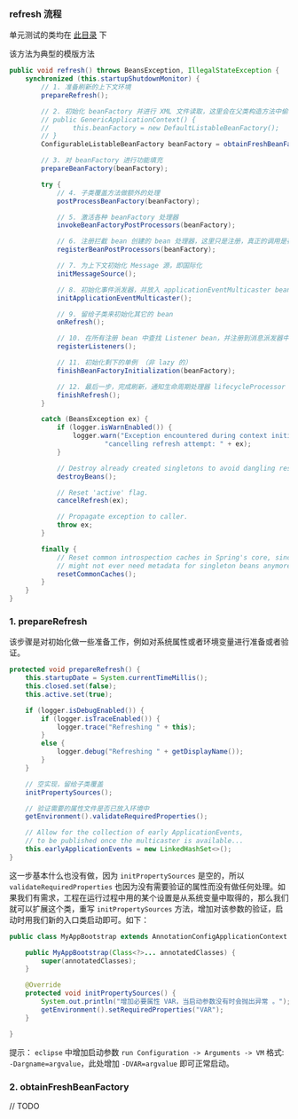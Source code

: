 

### refresh 流程

单元测试的类均在 [此目录](https://github.com/pleuvoir/spring-source-code-learning/blob/master/spring-context/src/test/java/io/github/pleuvoir/mine) 下

该方法为典型的模版方法

```java
public void refresh() throws BeansException, IllegalStateException {
	synchronized (this.startupShutdownMonitor) {
		// 1. 准备刷新的上下文环境
		prepareRefresh();

		// 2. 初始化 beanFactory 并进行 XML 文件读取，这里会在父类构造方法中偷偷创建创建 DefaultListableBeanFactory 对象
		// public GenericApplicationContext() {
		//		this.beanFactory = new DefaultListableBeanFactory();
		// }
		ConfigurableListableBeanFactory beanFactory = obtainFreshBeanFactory();

		// 3. 对 beanFactory 进行功能填充
		prepareBeanFactory(beanFactory);

		try {
			// 4. 子类覆盖方法做额外的处理
			postProcessBeanFactory(beanFactory);

			// 5. 激活各种 beanFactory 处理器
			invokeBeanFactoryPostProcessors(beanFactory);

			// 6. 注册拦截 bean 创建的 bean 处理器，这里只是注册，真正的调用是在 getBean 的时候
			registerBeanPostProcessors(beanFactory);

			// 7. 为上下文初始化 Message 源，即国际化
			initMessageSource();

			// 8. 初始化事件派发器，并放入 applicationEventMulticaster bean 中
			initApplicationEventMulticaster();

			// 9. 留给子类来初始化其它的 bean
			onRefresh();

			// 10. 在所有注册 bean 中查找 Listener bean，并注册到消息派发器中
			registerListeners();

			// 11. 初始化剩下的单例 （非 lazy 的）
			finishBeanFactoryInitialization(beanFactory);

			// 12. 最后一步，完成刷新，通知生命周期处理器 lifecycleProcessor 刷新过程，同时发出 contextRefreshEvent 通知别人
			finishRefresh();
		}

		catch (BeansException ex) {
			if (logger.isWarnEnabled()) {
				logger.warn("Exception encountered during context initialization - " +
						"cancelling refresh attempt: " + ex);
			}

			// Destroy already created singletons to avoid dangling resources.
			destroyBeans();

			// Reset 'active' flag.
			cancelRefresh(ex);

			// Propagate exception to caller.
			throw ex;
		}

		finally {
			// Reset common introspection caches in Spring's core, since we
			// might not ever need metadata for singleton beans anymore...
			resetCommonCaches();
		}
	}
}
```

### 1. prepareRefresh

该步骤是对初始化做一些准备工作，例如对系统属性或者环境变量进行准备或者验证。

```java
protected void prepareRefresh() {
	this.startupDate = System.currentTimeMillis();
	this.closed.set(false);
	this.active.set(true);

	if (logger.isDebugEnabled()) {
		if (logger.isTraceEnabled()) {
			logger.trace("Refreshing " + this);
		}
		else {
			logger.debug("Refreshing " + getDisplayName());
		}
	}

	// 空实现，留给子类覆盖
	initPropertySources();

	// 验证需要的属性文件是否已放入环境中
	getEnvironment().validateRequiredProperties();

	// Allow for the collection of early ApplicationEvents,
	// to be published once the multicaster is available...
	this.earlyApplicationEvents = new LinkedHashSet<>();
}
```

这一步基本什么也没有做，因为 `initPropertySources` 是空的，所以 `validateRequiredProperties` 也因为没有需要验证的属性而没有做任何处理。如果我们有需求，工程在运行过程中用的某个设置是从系统变量中取得的，那么我们就可以扩展这个类，重写 `initPropertySources` 方法，增加对该参数的验证，启动时用我们新的入口类启动即可。如下：

```java
public class MyAppBootstrap extends AnnotationConfigApplicationContext {

	public MyAppBootstrap(Class<?>... annotatedClasses) {
		super(annotatedClasses);
	}

	@Override
	protected void initPropertySources() {
		System.out.println("增加必要属性 VAR，当启动参数没有时会抛出异常 。");
		getEnvironment().setRequiredProperties("VAR");
	}

}
```
提示： `eclipse` 中增加启动参数 `run Configuration -> Arguments -> VM`  格式: `-Dargname=argvalue`，此处增加 `-DVAR=argvalue` 即可正常启动。

### 2. obtainFreshBeanFactory

// TODO